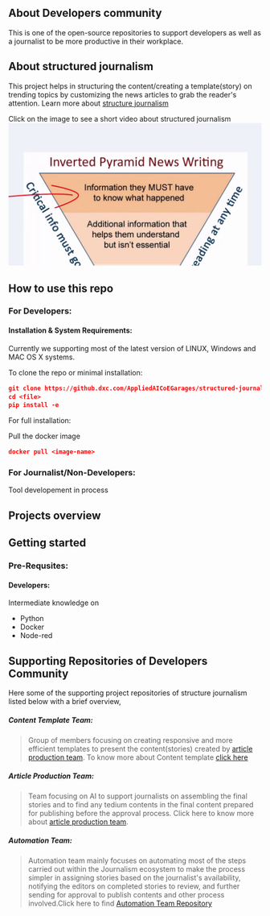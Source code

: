 ## About Developers community

This is one of the open-source repositories to support developers as well as a journalist to be more productive in their workplace.

## About structured journalism

This project helps in structuring the content/creating a template(story) on trending topics by customizing the news articles to grab the reader's attention. Learn more about [structure journalism](https://github.com/nervecentergarage/structured-journalism-developer-community/wiki/Structured-Journalism-at-DXC-AI-COE-Garages)

Click on the image to see a short video about structured journalism
[![Structured Journalism](https://github.com/nervecentergarage/structured-journalism-developer-community/blob/main/Images/Structured%20Journalism.jpg)](https://www.youtube.com/watch?v=FZvgbUoDkYU&ab_channel=MarkSampson)


## How to use this repo

### For Developers:

#### Installation & System Requirements:

Currently we supporting most of the latest version of LINUX, Windows and MAC OS X systems.

To clone the repo or minimal installation:
```json
git clone https://github.dxc.com/AppliedAICoEGarages/structured-journalism-developer-community/<file>.git
cd <file>
pip install -e 
```
For full installation:

Pull the docker image
```json
docker pull <image-name>
```

### For Journalist/Non-Developers:

Tool developement in process

## Projects overview

## Getting started

### Pre-Requsites:

#### Developers:

Intermediate knowledge on 
+ Python
+ Docker
+ Node-red

## Supporting Repositories of Developers Community

Here some of the supporting project repositories of structure journalism listed below with a brief overview,

##### Content Template Team:

> Group of members focusing on creating responsive and more efficient templates to present the content(stories) created by [article production team](https://github.com/nervecentergarage/structured-journalism-article-production).
To know more about Content template [click here](https://github.com/nervecentergarage/structured-journalism-content-templates)

##### Article Production Team:

> Team focusing on AI to support journalists on assembling the final stories and to find any tedium contents in the final content prepared for publishing before the approval process. Click here to know more about [article production team](https://github.com/nervecentergarage/structured-journalism-article-production).

##### Automation Team:

> Automation team mainly focuses on automating most of the steps carried out within the Journalism ecosystem to make the process simpler in assigning stories based on the journalist's availability, notifying the editors on completed stories to review, and further sending for approval to publish contents and other process involved.Click here to find [Automation Team Repository](https://github.com/nervecentergarage/structured-journalism-automation)
